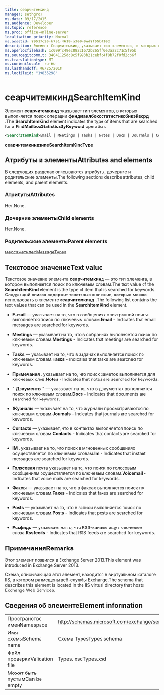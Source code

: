 ```yaml
---
title: сеарчитемкинд
manager: sethgros
ms.date: 09/17/2015
ms.audience: Developer
ms.topic: reference
ms.prod: office-online-server
localization_priority: Normal
ms.assetid: 89513c26-b751-4619-a300-0ed8f55b0102
description: Элемент Сеарчитемкинд указывает тип элементов, в которых выполняется поиск операции Финдмаилбоксстатистиксбикэйворд.
ms.openlocfilehash: 1c099fc49ec882c1672b265ff0e3aa2c71c5f95b
ms.sourcegitcommit: 34041125dc8c5f993b21cebfc4f8b72f0fd2cb6f
ms.translationtype: MT
ms.contentlocale: ru-RU
ms.lasthandoff: 06/25/2018
ms.locfileid: "19835298"
---
```

# <a name="searchitemkind"></a><span data-ttu-id="bf064-103">сеарчитемкинд</span><span class="sxs-lookup"><span data-stu-id="bf064-103">SearchItemKind</span></span>

<span data-ttu-id="bf064-104">Элемент **сеарчитемкинд** указывает тип элементов, в которых выполняется поиск операции **финдмаилбоксстатистиксбикэйворд** .</span><span class="sxs-lookup"><span data-stu-id="bf064-104">The **SearchItemKind** element indicates the type of items that are searched for a **FindMailboxStatisticsByKeyword** operation.</span></span> 
  
```XML
<SearchItemKind>Email | Meetings | Tasks | Notes | Docs | Journals | Contacts | Im | Voicemail | Faxes | Posts | Rssfeeds</SearchItemKind>
```

 <span data-ttu-id="bf064-105">**сеарчитемкиндтипе**</span><span class="sxs-lookup"><span data-stu-id="bf064-105">**SearchItemKindType**</span></span>
## <a name="attributes-and-elements"></a><span data-ttu-id="bf064-106">Атрибуты и элементы</span><span class="sxs-lookup"><span data-stu-id="bf064-106">Attributes and elements</span></span>

<span data-ttu-id="bf064-107">В следующих разделах описываются атрибуты, дочерние и родительские элементы.</span><span class="sxs-lookup"><span data-stu-id="bf064-107">The following sections describe attributes, child elements, and parent elements.</span></span>
  
### <a name="attributes"></a><span data-ttu-id="bf064-108">Атрибуты</span><span class="sxs-lookup"><span data-stu-id="bf064-108">Attributes</span></span>

<span data-ttu-id="bf064-109">Нет.</span><span class="sxs-lookup"><span data-stu-id="bf064-109">None.</span></span>
  
### <a name="child-elements"></a><span data-ttu-id="bf064-110">Дочерние элементы</span><span class="sxs-lookup"><span data-stu-id="bf064-110">Child elements</span></span>

<span data-ttu-id="bf064-111">Нет.</span><span class="sxs-lookup"><span data-stu-id="bf064-111">None.</span></span>
  
### <a name="parent-elements"></a><span data-ttu-id="bf064-112">Родительские элементы</span><span class="sxs-lookup"><span data-stu-id="bf064-112">Parent elements</span></span>

[<span data-ttu-id="bf064-113">мессажетипес</span><span class="sxs-lookup"><span data-stu-id="bf064-113">MessageTypes</span></span>](messagetypes.md)
  
## <a name="text-value"></a><span data-ttu-id="bf064-114">Текстовое значение</span><span class="sxs-lookup"><span data-stu-id="bf064-114">Text value</span></span>

<span data-ttu-id="bf064-115">Текстовое значение элемента **сеарчитемкинд** — это тип элемента, в котором выполняется поиск по ключевым словам.</span><span class="sxs-lookup"><span data-stu-id="bf064-115">The text value of the **SearchItemKind** element is the type of item that is searched for keywords.</span></span> <span data-ttu-id="bf064-116">Следующий список содержит текстовые значения, которые можно использовать в элементе **сеарчитемкинд** .</span><span class="sxs-lookup"><span data-stu-id="bf064-116">The following list contains the text values that can be used in the **SearchItemKind** element.</span></span> 
  
- <span data-ttu-id="bf064-117">**E-mail** — указывает на то, что в сообщениях электронной почты выполняется поиск по ключевым словам.</span><span class="sxs-lookup"><span data-stu-id="bf064-117">**Email** - Indicates that email messages are searched for keywords.</span></span> 
    
- <span data-ttu-id="bf064-118">**Meetings** — указывает на то, что в собраниях выполняется поиск по ключевым словам.</span><span class="sxs-lookup"><span data-stu-id="bf064-118">**Meetings** - Indicates that meetings are searched for keywords.</span></span> 
    
- <span data-ttu-id="bf064-119">**Tasks** — указывает на то, что в задачах выполняется поиск по ключевым словам.</span><span class="sxs-lookup"><span data-stu-id="bf064-119">**Tasks** - Indicates that tasks are searched for keywords.</span></span> 
    
- <span data-ttu-id="bf064-120">**Примечания** . указывает на то, что поиск заметок выполняется для ключевых слов.</span><span class="sxs-lookup"><span data-stu-id="bf064-120">**Notes** - Indicates that notes are searched for keywords.</span></span> 
    
- <span data-ttu-id="bf064-121">" **Документы** " — указывает на то, что в документах выполняется поиск по ключевым словам.</span><span class="sxs-lookup"><span data-stu-id="bf064-121">**Docs** - Indicates that documents are searched for keywords.</span></span> 
    
- <span data-ttu-id="bf064-122">**Журналы** — указывает на то, что журналы просматриваются по ключевым словам.</span><span class="sxs-lookup"><span data-stu-id="bf064-122">**Journals** - Indicates that journals are searched for keywords.</span></span> 
    
- <span data-ttu-id="bf064-123">**Contacts** — указывает, что в контактах выполняется поиск по ключевым словам.</span><span class="sxs-lookup"><span data-stu-id="bf064-123">**Contacts** - Indicates that contacts are searched for keywords.</span></span> 
    
- <span data-ttu-id="bf064-124">**IM** . указывает на то, что поиск в мгновенных сообщениях осуществляется по ключевым словам.</span><span class="sxs-lookup"><span data-stu-id="bf064-124">**Im** - Indicates that instant messages are searched for keywords.</span></span> 
    
- <span data-ttu-id="bf064-125">**Голосовая** почта указывает на то, что поиск по голосовым сообщениям осуществляется по ключевым словам.</span><span class="sxs-lookup"><span data-stu-id="bf064-125">**Voicemail** - Indicates that voice mails are searched for keywords.</span></span> 
    
- <span data-ttu-id="bf064-126">**Факсы** — указывает на то, что в факсах выполняется поиск по ключевым словам.</span><span class="sxs-lookup"><span data-stu-id="bf064-126">**Faxes** - Indicates that faxes are searched for keywords.</span></span> 
    
- <span data-ttu-id="bf064-127">**Posts** — указывает на то, что в записи выполняется поиск по ключевым словам.</span><span class="sxs-lookup"><span data-stu-id="bf064-127">**Posts** - Indicates that posts are searched for keywords.</span></span> 
    
- <span data-ttu-id="bf064-128">**Рссфидс** — указывает на то, что RSS-каналы ищут ключевые слова.</span><span class="sxs-lookup"><span data-stu-id="bf064-128">**Rssfeeds** - Indicates that RSS feeds are searched for keywords.</span></span> 
    
## <a name="remarks"></a><span data-ttu-id="bf064-129">Примечания</span><span class="sxs-lookup"><span data-stu-id="bf064-129">Remarks</span></span>

<span data-ttu-id="bf064-130">Этот элемент появился в Exchange Server 2013.</span><span class="sxs-lookup"><span data-stu-id="bf064-130">This element was introduced in Exchange Server 2013.</span></span>
  
<span data-ttu-id="bf064-131">Схема, описывающая этот элемент, находится в виртуальном каталоге IIS, в котором размещены веб-службы Exchange.</span><span class="sxs-lookup"><span data-stu-id="bf064-131">The schema that describes this element is located in the IIS virtual directory that hosts Exchange Web Services.</span></span>
  
## <a name="element-information"></a><span data-ttu-id="bf064-132">Сведения об элементе</span><span class="sxs-lookup"><span data-stu-id="bf064-132">Element information</span></span>

|||
|:-----|:-----|
|<span data-ttu-id="bf064-133">Пространство имен</span><span class="sxs-lookup"><span data-stu-id="bf064-133">Namespace</span></span>  <br/> |http://schemas.microsoft.com/exchange/services/2006/types  <br/> |
|<span data-ttu-id="bf064-134">Имя схемы</span><span class="sxs-lookup"><span data-stu-id="bf064-134">Schema name</span></span>  <br/> |<span data-ttu-id="bf064-135">Схема Types</span><span class="sxs-lookup"><span data-stu-id="bf064-135">Types schema</span></span>  <br/> |
|<span data-ttu-id="bf064-136">Файл проверки</span><span class="sxs-lookup"><span data-stu-id="bf064-136">Validation file</span></span>  <br/> |<span data-ttu-id="bf064-137">Types. xsd</span><span class="sxs-lookup"><span data-stu-id="bf064-137">Types.xsd</span></span>  <br/> |
|<span data-ttu-id="bf064-138">Может быть пустым</span><span class="sxs-lookup"><span data-stu-id="bf064-138">Can be empty</span></span>  <br/> ||
   

